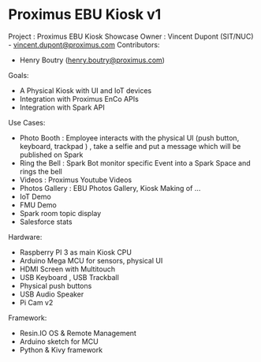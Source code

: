 # Proximus EBU Kiosk v1

Project : Proximus EBU Kiosk Showcase
Owner : Vincent Dupont (SIT/NUC) - vincent.dupont@proximus.com
Contributors:
  - Henry Boutry (henry.boutry@proximus.com)

Goals:
 - A Physical Kiosk with UI and IoT devices
 - Integration with Proximus EnCo APIs
 - Integration with Spark API

Use Cases:
 - Photo Booth : Employee interacts with the physical UI (push button, keyboard, trackpad ) , take a selfie and put a message which will be published on Spark
 - Ring the Bell : Spark Bot monitor specific Event into a Spark Space and rings the bell
 - Videos : Proximus Youtube Videos
 - Photos Gallery : EBU Photos Gallery, Kiosk Making of ...
 - IoT Demo
 - FMU Demo
 - Spark room topic display
 - Salesforce stats

 Hardware:
 - Raspberry PI 3 as main Kiosk CPU
 - Arduino Mega MCU for sensors, physical UI
 - HDMI Screen with Multitouch
 - USB Keyboard , USB Trackball
 - Physical push buttons
 - USB Audio Speaker
 - Pi Cam v2

 Framework:
 - Resin.IO OS & Remote Management
 - Arduino sketch for MCU
 - Python & Kivy framework
